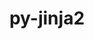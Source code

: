---
title: "py-jinja2"
layout: cache
categories: [package, develop]
meta: {"compilers": ["gcc@11.4.0", "gcc@7.3.1", "gcc@9.4.0", "none"], "num_specs": 128, "num_specs_by_stack": {"aws-isc": 1, "aws-isc-aarch64": 1, "data-vis-sdk": 9, "e4s": 35, "e4s-neoverse-v2": 9, "e4s-neoverse_v1": 6, "e4s-power": 2, "hep": 10, "ml-darwin-aarch64-mps": 15, "ml-linux-aarch64-cpu": 19, "ml-linux-aarch64-cuda": 19, "ml-linux-x86_64-cpu": 19, "ml-linux-x86_64-cuda": 20, "root": 128}, "oss": ["amzn2", "sequoia", "ubuntu20.04", "ubuntu22.04", "ubuntu24.04"], "platforms": ["darwin", "linux"], "stacks": ["aws-isc", "aws-isc-aarch64", "data-vis-sdk", "e4s", "e4s-neoverse-v2", "e4s-neoverse_v1", "e4s-power", "hep", "ml-darwin-aarch64-mps", "ml-linux-aarch64-cpu", "ml-linux-aarch64-cuda", "ml-linux-x86_64-cpu", "ml-linux-x86_64-cuda", "root"], "targets": ["aarch64", "neoverse_v1", "neoverse_v2", "ppc64le", "x86_64_v3"], "versions": ["3.1.4"]}
spec_details: [{"compiler": "none", "hash": "22wa4zbyjxva7mkvzdteuck7ix3z2ppr", "os": "ubuntu22.04", "platform": "linux", "size": "-", "stacks": ["e4s", "root"], "target": "x86_64_v3", "variants": ["build_system=python_pip", "~i18n"], "versions": ["3.1.4"]}, {"compiler": "none", "hash": "2tmfdlrwl5e5qvi5cknlfoglrupsc5an", "os": "ubuntu22.04", "platform": "linux", "size": "-", "stacks": ["e4s", "root"], "target": "x86_64_v3", "variants": ["build_system=python_pip", "~i18n"], "versions": ["3.1.4"]}, {"compiler": "none", "hash": "37335gonpetumfrkiywjhxfttwltxm3m", "os": "ubuntu24.04", "platform": "linux", "size": "-", "stacks": ["ml-linux-aarch64-cpu", "ml-linux-aarch64-cuda", "root"], "target": "aarch64", "variants": ["build_system=python_pip", "~i18n"], "versions": ["3.1.4"]}, {"compiler": "none", "hash": "3kto2q73yxr3fvwgiimevv2ac4adxkzr", "os": "ubuntu22.04", "platform": "linux", "size": "-", "stacks": ["e4s-neoverse-v2", "root"], "target": "neoverse_v2", "variants": ["build_system=python_pip", "~i18n"], "versions": ["3.1.4"]}, {"compiler": "none", "hash": "3l74bgpbssxn6yhbibpf2xdd3fy2hcbq", "os": "ubuntu22.04", "platform": "linux", "size": "-", "stacks": ["e4s", "root"], "target": "x86_64_v3", "variants": ["build_system=python_pip", "~i18n"], "versions": ["3.1.4"]}, {"compiler": "none", "hash": "3pvqbeiynngear2dl2hzzcn367p7ofdg", "os": "ubuntu22.04", "platform": "linux", "size": "-", "stacks": ["e4s", "root"], "target": "x86_64_v3", "variants": ["build_system=python_pip", "~i18n"], "versions": ["3.1.4"]}, {"compiler": "none", "hash": "4dcj44ur4y5lndpbccajvfgqwmvwd6o2", "os": "ubuntu24.04", "platform": "linux", "size": "-", "stacks": ["ml-linux-x86_64-cpu", "ml-linux-x86_64-cuda", "root"], "target": "x86_64_v3", "variants": ["build_system=python_pip", "~i18n"], "versions": ["3.1.4"]}, {"compiler": "none", "hash": "4lk5iljvtmtgqof4twec5iuch6kax2dc", "os": "ubuntu22.04", "platform": "linux", "size": "-", "stacks": ["e4s", "root"], "target": "x86_64_v3", "variants": ["build_system=python_pip", "~i18n"], "versions": ["3.1.4"]}, {"compiler": "none", "hash": "5fixesuzt5qjs235sqngcc6c6nekz37d", "os": "ubuntu22.04", "platform": "linux", "size": "-", "stacks": ["e4s", "root"], "target": "x86_64_v3", "variants": ["build_system=python_pip", "~i18n"], "versions": ["3.1.4"]}, {"compiler": "none", "hash": "5yimol2unlem63sbelpmrgstcz4dvye6", "os": "ubuntu20.04", "platform": "linux", "size": "-", "stacks": ["data-vis-sdk", "root"], "target": "x86_64_v3", "variants": ["build_system=python_pip", "~i18n"], "versions": ["3.1.4"]}, {"compiler": "none", "hash": "6jaan4o7y6rgzylg6jhi7765oqygfwus", "os": "ubuntu22.04", "platform": "linux", "size": "-", "stacks": ["e4s", "root"], "target": "x86_64_v3", "variants": ["build_system=python_pip", "~i18n"], "versions": ["3.1.4"]}, {"compiler": "none", "hash": "6rkowlbr5gczwhcfffuxhxcizphco2gd", "os": "ubuntu22.04", "platform": "linux", "size": "-", "stacks": ["e4s", "root"], "target": "x86_64_v3", "variants": ["build_system=python_pip", "~i18n"], "versions": ["3.1.4"]}, {"compiler": "none", "hash": "6uguglvwbnualhl5mepcntjbrf7sykuz", "os": "ubuntu22.04", "platform": "linux", "size": "-", "stacks": ["hep", "root"], "target": "x86_64_v3", "variants": ["build_system=python_pip", "~i18n"], "versions": ["3.1.4"]}, {"compiler": "none", "hash": "72yxpmoeri6bthqyak4yzbsdxqi3i7is", "os": "sequoia", "platform": "darwin", "size": "-", "stacks": ["ml-darwin-aarch64-mps", "root"], "target": "aarch64", "variants": ["build_system=python_pip", "~i18n"], "versions": ["3.1.4"]}, {"compiler": "none", "hash": "7ay56lfux4b4vav4oet2mtvic5fvh5kn", "os": "ubuntu24.04", "platform": "linux", "size": "-", "stacks": ["ml-linux-x86_64-cpu", "ml-linux-x86_64-cuda", "root"], "target": "x86_64_v3", "variants": ["build_system=python_pip", "~i18n"], "versions": ["3.1.4"]}, {"compiler": "none", "hash": "7bofe6wjdmof6zxvkpxzszyhufqw3cuw", "os": "sequoia", "platform": "darwin", "size": "-", "stacks": ["ml-darwin-aarch64-mps", "root"], "target": "aarch64", "variants": ["build_system=python_pip", "~i18n"], "versions": ["3.1.4"]}, {"compiler": "none", "hash": "7cfj6he2brzig4zmvnwuzvlbdv4uyewy", "os": "ubuntu22.04", "platform": "linux", "size": "-", "stacks": ["e4s", "root"], "target": "x86_64_v3", "variants": ["build_system=python_pip", "~i18n"], "versions": ["3.1.4"]}, {"compiler": "none", "hash": "7ctbcoexgrjropfzes7ss5qxbrb7ucnw", "os": "ubuntu24.04", "platform": "linux", "size": "-", "stacks": ["ml-linux-x86_64-cpu", "ml-linux-x86_64-cuda", "root"], "target": "x86_64_v3", "variants": ["build_system=python_pip", "~i18n"], "versions": ["3.1.4"]}, {"compiler": "none", "hash": "7jbv553wunrwdd4autdf3fp6wwg3jjra", "os": "ubuntu22.04", "platform": "linux", "size": "-", "stacks": ["hep", "root"], "target": "x86_64_v3", "variants": ["build_system=python_pip", "~i18n"], "versions": ["3.1.4"]}, {"compiler": "none", "hash": "7mw4sug7b7acc67potdjzfycks27elwy", "os": "ubuntu24.04", "platform": "linux", "size": "-", "stacks": ["ml-linux-x86_64-cpu", "ml-linux-x86_64-cuda", "root"], "target": "x86_64_v3", "variants": ["build_system=python_pip", "~i18n"], "versions": ["3.1.4"]}, {"compiler": "none", "hash": "7p2bmp32b37hp7o2zbznep7t2a5ytlpd", "os": "ubuntu24.04", "platform": "linux", "size": "-", "stacks": ["ml-linux-x86_64-cpu", "ml-linux-x86_64-cuda", "root"], "target": "x86_64_v3", "variants": ["build_system=python_pip", "~i18n"], "versions": ["3.1.4"]}, {"compiler": "none", "hash": "7ucqtj5o6r44fnda76z7pcut3vykbfzf", "os": "ubuntu20.04", "platform": "linux", "size": "-", "stacks": ["data-vis-sdk", "root"], "target": "x86_64_v3", "variants": ["build_system=python_pip", "~i18n"], "versions": ["3.1.4"]}, {"compiler": "none", "hash": "alpub5ybkhvruypbthm2fi2lj3kkuapa", "os": "sequoia", "platform": "darwin", "size": "-", "stacks": ["ml-darwin-aarch64-mps", "root"], "target": "aarch64", "variants": ["build_system=python_pip", "~i18n"], "versions": ["3.1.4"]}, {"compiler": "none", "hash": "an6e4vdaavehhkxklw3mt5xp7dfbjfss", "os": "ubuntu22.04", "platform": "linux", "size": "-", "stacks": ["e4s", "root"], "target": "x86_64_v3", "variants": ["build_system=python_pip", "~i18n"], "versions": ["3.1.4"]}, {"compiler": "gcc@11.4.0", "hash": "b3zng4rcpjcwnljslnlynrggldcluin5", "os": "ubuntu22.04", "platform": "linux", "size": "-", "stacks": ["e4s-neoverse_v1", "root"], "target": "neoverse_v1", "variants": ["build_system=python_pip", "~i18n"], "versions": ["3.1.4"]}, {"compiler": "none", "hash": "b6hlsnwt25cln57tfp6kw3hyips5ysxq", "os": "ubuntu22.04", "platform": "linux", "size": "-", "stacks": ["e4s-neoverse-v2", "root"], "target": "neoverse_v2", "variants": ["build_system=python_pip", "~i18n"], "versions": ["3.1.4"]}, {"compiler": "none", "hash": "bifsavhlah2y3lmtrfxvtfgtymrwqgqq", "os": "ubuntu22.04", "platform": "linux", "size": "-", "stacks": ["hep", "root"], "target": "x86_64_v3", "variants": ["build_system=python_pip", "~i18n"], "versions": ["3.1.4"]}, {"compiler": "none", "hash": "cadw65c2axpg4xfapk6hdj3xtwezpixe", "os": "ubuntu24.04", "platform": "linux", "size": "-", "stacks": ["ml-linux-aarch64-cpu", "ml-linux-aarch64-cuda", "root"], "target": "aarch64", "variants": ["build_system=python_pip", "~i18n"], "versions": ["3.1.4"]}, {"compiler": "none", "hash": "cbfi4ivsomq5ja53rg6xoealvudf7b34", "os": "ubuntu24.04", "platform": "linux", "size": "-", "stacks": ["ml-linux-aarch64-cpu", "ml-linux-aarch64-cuda", "root"], "target": "aarch64", "variants": ["build_system=python_pip", "~i18n"], "versions": ["3.1.4"]}, {"compiler": "none", "hash": "ccalsgg5naoc346escaqexdlevlaji77", "os": "ubuntu24.04", "platform": "linux", "size": "-", "stacks": ["ml-linux-aarch64-cpu", "ml-linux-aarch64-cuda", "root"], "target": "aarch64", "variants": ["build_system=python_pip", "~i18n"], "versions": ["3.1.4"]}, {"compiler": "none", "hash": "cdybq3hlw46634a4fbl2ykl5omlei3mb", "os": "ubuntu24.04", "platform": "linux", "size": "-", "stacks": ["ml-linux-aarch64-cpu", "ml-linux-aarch64-cuda", "root"], "target": "aarch64", "variants": ["build_system=python_pip", "~i18n"], "versions": ["3.1.4"]}, {"compiler": "none", "hash": "cl5xaz2dgevb7vigglfbloqslwmcprcx", "os": "ubuntu22.04", "platform": "linux", "size": "-", "stacks": ["e4s", "root"], "target": "x86_64_v3", "variants": ["build_system=python_pip", "~i18n"], "versions": ["3.1.4"]}, {"compiler": "none", "hash": "cst2xsytmfovca5pjweagrjx3rxqbhvk", "os": "ubuntu24.04", "platform": "linux", "size": "-", "stacks": ["ml-linux-x86_64-cpu", "ml-linux-x86_64-cuda", "root"], "target": "x86_64_v3", "variants": ["build_system=python_pip", "~i18n"], "versions": ["3.1.4"]}, {"compiler": "none", "hash": "dnwvjwn65camb7vr4juvrs2mn6x343e3", "os": "sequoia", "platform": "darwin", "size": "-", "stacks": ["ml-darwin-aarch64-mps", "root"], "target": "aarch64", "variants": ["build_system=python_pip", "~i18n"], "versions": ["3.1.4"]}, {"compiler": "none", "hash": "egbugllp5rk23il22mrxy62nps4awqku", "os": "ubuntu22.04", "platform": "linux", "size": "-", "stacks": ["e4s", "root"], "target": "x86_64_v3", "variants": ["build_system=python_pip", "~i18n"], "versions": ["3.1.4"]}, {"compiler": "none", "hash": "eu2rn3chovi22a2pjblag3kaebh5c75m", "os": "ubuntu20.04", "platform": "linux", "size": "-", "stacks": ["data-vis-sdk", "root"], "target": "x86_64_v3", "variants": ["build_system=python_pip", "~i18n"], "versions": ["3.1.4"]}, {"compiler": "none", "hash": "f7jgzadh6wsf4jd7qoaygmbcmmb6l3ov", "os": "ubuntu22.04", "platform": "linux", "size": "-", "stacks": ["e4s", "root"], "target": "x86_64_v3", "variants": ["build_system=python_pip", "~i18n"], "versions": ["3.1.4"]}, {"compiler": "none", "hash": "fdsascft3srnoz3oag65lhuwhjtvnwf6", "os": "sequoia", "platform": "darwin", "size": "-", "stacks": ["ml-darwin-aarch64-mps", "root"], "target": "aarch64", "variants": ["build_system=python_pip", "~i18n"], "versions": ["3.1.4"]}, {"compiler": "none", "hash": "fhbqy3kxtx5ikfltostvjc5wlwbm6v6s", "os": "ubuntu24.04", "platform": "linux", "size": "-", "stacks": ["ml-linux-x86_64-cpu", "ml-linux-x86_64-cuda", "root"], "target": "x86_64_v3", "variants": ["build_system=python_pip", "~i18n"], "versions": ["3.1.4"]}, {"compiler": "none", "hash": "gji4krb4jqzwf363qylitxrkp7tzzp2m", "os": "ubuntu20.04", "platform": "linux", "size": "-", "stacks": ["data-vis-sdk", "root"], "target": "x86_64_v3", "variants": ["build_system=python_pip", "~i18n"], "versions": ["3.1.4"]}, {"compiler": "none", "hash": "gqrf5ivex7hibse7d7bf2hxaljqex527", "os": "ubuntu24.04", "platform": "linux", "size": "-", "stacks": ["ml-linux-aarch64-cpu", "ml-linux-aarch64-cuda", "root"], "target": "aarch64", "variants": ["build_system=python_pip", "~i18n"], "versions": ["3.1.4"]}, {"compiler": "none", "hash": "gqycuwyw5vhphke7ysyhrbsavp4usylr", "os": "ubuntu22.04", "platform": "linux", "size": "-", "stacks": ["e4s", "root"], "target": "x86_64_v3", "variants": ["build_system=python_pip", "~i18n"], "versions": ["3.1.4"]}, {"compiler": "none", "hash": "ho62uayx7bjgyjsoge6dtco55abwtgjp", "os": "ubuntu22.04", "platform": "linux", "size": "-", "stacks": ["e4s", "root"], "target": "x86_64_v3", "variants": ["build_system=python_pip", "~i18n"], "versions": ["3.1.4"]}, {"compiler": "none", "hash": "hx4sj2skyridp265uvrj4vy2tyoscwng", "os": "sequoia", "platform": "darwin", "size": "-", "stacks": ["ml-darwin-aarch64-mps", "root"], "target": "aarch64", "variants": ["build_system=python_pip", "~i18n"], "versions": ["3.1.4"]}, {"compiler": "none", "hash": "hzv7uwblep677knfmajbdnrzump4ba6z", "os": "ubuntu24.04", "platform": "linux", "size": "-", "stacks": ["ml-linux-aarch64-cpu", "ml-linux-aarch64-cuda", "root"], "target": "aarch64", "variants": ["build_system=python_pip", "~i18n"], "versions": ["3.1.4"]}, {"compiler": "none", "hash": "i2zhpt5ar7yrfyufkkcmwvi7zruaglkr", "os": "ubuntu24.04", "platform": "linux", "size": "-", "stacks": ["ml-linux-aarch64-cpu", "root"], "target": "aarch64", "variants": ["build_system=python_pip", "~i18n"], "versions": ["3.1.4"]}, {"compiler": "none", "hash": "i47feimj5os6b3s4r7zwuyjsnhkzeblq", "os": "ubuntu24.04", "platform": "linux", "size": "-", "stacks": ["ml-linux-x86_64-cpu", "ml-linux-x86_64-cuda", "root"], "target": "x86_64_v3", "variants": ["build_system=python_pip", "~i18n"], "versions": ["3.1.4"]}, {"compiler": "none", "hash": "ig5c2lfyi2j26q5rl5phykjo7tvtkqux", "os": "ubuntu20.04", "platform": "linux", "size": "-", "stacks": ["data-vis-sdk", "root"], "target": "x86_64_v3", "variants": ["build_system=python_pip", "~i18n"], "versions": ["3.1.4"]}, {"compiler": "none", "hash": "j35llfm3ri4h7oi6kmscjlk2odzkia4q", "os": "ubuntu20.04", "platform": "linux", "size": "-", "stacks": ["data-vis-sdk", "root"], "target": "x86_64_v3", "variants": ["build_system=python_pip", "~i18n"], "versions": ["3.1.4"]}, {"compiler": "none", "hash": "j6eqm6rkqzfhqw37zbtd2l3x736ewj36", "os": "ubuntu24.04", "platform": "linux", "size": "-", "stacks": ["ml-linux-x86_64-cpu", "ml-linux-x86_64-cuda", "root"], "target": "x86_64_v3", "variants": ["build_system=python_pip", "~i18n"], "versions": ["3.1.4"]}, {"compiler": "none", "hash": "jaggycdnfk4exbbyadsfwdfkkmid6ngi", "os": "ubuntu24.04", "platform": "linux", "size": "-", "stacks": ["ml-linux-x86_64-cpu", "ml-linux-x86_64-cuda", "root"], "target": "x86_64_v3", "variants": ["build_system=python_pip", "~i18n"], "versions": ["3.1.4"]}, {"compiler": "none", "hash": "jeplwyunnisjogjjeyhzgagrlqe3k3ew", "os": "ubuntu22.04", "platform": "linux", "size": "-", "stacks": ["hep", "root"], "target": "x86_64_v3", "variants": ["build_system=python_pip", "~i18n"], "versions": ["3.1.4"]}, {"compiler": "none", "hash": "jfrnwj5k3rdrcidrdkakbcsgssryssko", "os": "sequoia", "platform": "darwin", "size": "-", "stacks": ["ml-darwin-aarch64-mps", "root"], "target": "aarch64", "variants": ["build_system=python_pip", "~i18n"], "versions": ["3.1.4"]}, {"compiler": "none", "hash": "jktuf7er5ozt5wzosvbz5qjwng62zr65", "os": "ubuntu22.04", "platform": "linux", "size": "-", "stacks": ["e4s-neoverse-v2", "root"], "target": "neoverse_v2", "variants": ["build_system=python_pip", "~i18n"], "versions": ["3.1.4"]}, {"compiler": "none", "hash": "k65zpwqk2jfkeynqxmsmuunqwdxtbzkk", "os": "ubuntu24.04", "platform": "linux", "size": "-", "stacks": ["ml-linux-aarch64-cpu", "ml-linux-aarch64-cuda", "root"], "target": "aarch64", "variants": ["build_system=python_pip", "~i18n"], "versions": ["3.1.4"]}, {"compiler": "none", "hash": "kbp67pngftc26xj6ydwcvdqo72n4khg2", "os": "ubuntu22.04", "platform": "linux", "size": "-", "stacks": ["hep", "root"], "target": "x86_64_v3", "variants": ["build_system=python_pip", "~i18n"], "versions": ["3.1.4"]}, {"compiler": "none", "hash": "kqh6gn4tsiy52rgzyu4ayn2sdrruzk6x", "os": "ubuntu22.04", "platform": "linux", "size": "-", "stacks": ["e4s-neoverse-v2", "root"], "target": "neoverse_v2", "variants": ["build_system=python_pip", "~i18n"], "versions": ["3.1.4"]}, {"compiler": "none", "hash": "kzodqthyupwxqqz72fqrcqyeog5rlt3s", "os": "ubuntu22.04", "platform": "linux", "size": "-", "stacks": ["e4s", "root"], "target": "x86_64_v3", "variants": ["build_system=python_pip", "~i18n"], "versions": ["3.1.4"]}, {"compiler": "none", "hash": "l2u3jbvgoz6qd5tmmjswwaw4nwcb3n4p", "os": "ubuntu22.04", "platform": "linux", "size": "-", "stacks": ["e4s", "root"], "target": "x86_64_v3", "variants": ["build_system=python_pip", "~i18n"], "versions": ["3.1.4"]}, {"compiler": "none", "hash": "lb3evxwjavlxwo2o33raqcz2ci4dl33k", "os": "ubuntu24.04", "platform": "linux", "size": "-", "stacks": ["ml-linux-x86_64-cpu", "ml-linux-x86_64-cuda", "root"], "target": "x86_64_v3", "variants": ["build_system=python_pip", "~i18n"], "versions": ["3.1.4"]}, {"compiler": "none", "hash": "llbusvmlzhdge7l6jynsjxh5ekb4fj7d", "os": "ubuntu22.04", "platform": "linux", "size": "-", "stacks": ["hep", "root"], "target": "x86_64_v3", "variants": ["build_system=python_pip", "~i18n"], "versions": ["3.1.4"]}, {"compiler": "none", "hash": "lti6ekr3mt3zfpb7ngpxlmm6bm2kd4ly", "os": "ubuntu24.04", "platform": "linux", "size": "-", "stacks": ["ml-linux-aarch64-cpu", "ml-linux-aarch64-cuda", "root"], "target": "aarch64", "variants": ["build_system=python_pip", "~i18n"], "versions": ["3.1.4"]}, {"compiler": "none", "hash": "m3lek3v4ey73idij75rkexg34wxx7kp6", "os": "ubuntu22.04", "platform": "linux", "size": "-", "stacks": ["hep", "root"], "target": "x86_64_v3", "variants": ["build_system=python_pip", "~i18n"], "versions": ["3.1.4"]}, {"compiler": "none", "hash": "m65i3dsh6t4ohv6zoz5pgu4r25tt44tu", "os": "ubuntu22.04", "platform": "linux", "size": "-", "stacks": ["e4s", "root"], "target": "x86_64_v3", "variants": ["build_system=python_pip", "~i18n"], "versions": ["3.1.4"]}, {"compiler": "none", "hash": "mjtvqp2mxc5p7e7fi23wc5x7rywduvwi", "os": "ubuntu22.04", "platform": "linux", "size": "-", "stacks": ["e4s-neoverse-v2", "root"], "target": "neoverse_v2", "variants": ["build_system=python_pip", "~i18n"], "versions": ["3.1.4"]}, {"compiler": "none", "hash": "mmum67rteohf57gipukydmkkdlalncxc", "os": "ubuntu22.04", "platform": "linux", "size": "-", "stacks": ["e4s", "root"], "target": "x86_64_v3", "variants": ["build_system=python_pip", "~i18n"], "versions": ["3.1.4"]}, {"compiler": "gcc@9.4.0", "hash": "mopclgrjxk7kh73sdyewc2msy3pqjw64", "os": "ubuntu20.04", "platform": "linux", "size": "-", "stacks": ["e4s-power", "root"], "target": "ppc64le", "variants": ["build_system=python_pip", "~i18n"], "versions": ["3.1.4"]}, {"compiler": "none", "hash": "mpsccifonwtk3k5v6hcrwzmsh2m5suxu", "os": "ubuntu24.04", "platform": "linux", "size": "-", "stacks": ["ml-linux-x86_64-cpu", "ml-linux-x86_64-cuda", "root"], "target": "x86_64_v3", "variants": ["build_system=python_pip", "~i18n"], "versions": ["3.1.4"]}, {"compiler": "gcc@9.4.0", "hash": "mpxkqidbnosn3vslfomscqcs6wd5lunm", "os": "ubuntu20.04", "platform": "linux", "size": "-", "stacks": ["e4s-power", "root"], "target": "ppc64le", "variants": ["build_system=python_pip", "~i18n"], "versions": ["3.1.4"]}, {"compiler": "none", "hash": "mtl5zxdutptttzy6sxi3fziizncgade4", "os": "ubuntu22.04", "platform": "linux", "size": "-", "stacks": ["e4s", "root"], "target": "x86_64_v3", "variants": ["build_system=python_pip", "~i18n"], "versions": ["3.1.4"]}, {"compiler": "none", "hash": "myz32vaggitmjooyieat65tfx4qshtif", "os": "ubuntu22.04", "platform": "linux", "size": "-", "stacks": ["e4s", "root"], "target": "x86_64_v3", "variants": ["build_system=python_pip", "~i18n"], "versions": ["3.1.4"]}, {"compiler": "none", "hash": "nggqzaj3aub6uhr6d5u4i6s25ursldh2", "os": "ubuntu22.04", "platform": "linux", "size": "-", "stacks": ["e4s-neoverse-v2", "root"], "target": "neoverse_v2", "variants": ["build_system=python_pip", "~i18n"], "versions": ["3.1.4"]}, {"compiler": "none", "hash": "njb6cxixextfe4wg2tvrbvfgj6w755gy", "os": "ubuntu24.04", "platform": "linux", "size": "-", "stacks": ["ml-linux-aarch64-cpu", "ml-linux-aarch64-cuda", "root"], "target": "aarch64", "variants": ["build_system=python_pip", "~i18n"], "versions": ["3.1.4"]}, {"compiler": "none", "hash": "njdb6t5lmgkui7qimezhun4ilidf5snl", "os": "ubuntu24.04", "platform": "linux", "size": "-", "stacks": ["ml-linux-aarch64-cpu", "ml-linux-aarch64-cuda", "root"], "target": "aarch64", "variants": ["build_system=python_pip", "~i18n"], "versions": ["3.1.4"]}, {"compiler": "gcc@11.4.0", "hash": "nlsnucyuaz2hyaz654bsmjwunwqrtgcu", "os": "ubuntu22.04", "platform": "linux", "size": "-", "stacks": ["e4s-neoverse_v1", "root"], "target": "neoverse_v1", "variants": ["build_system=python_pip", "~i18n"], "versions": ["3.1.4"]}, {"compiler": "none", "hash": "num7iosvek7qhhktdy6yozch7tqlapf3", "os": "ubuntu22.04", "platform": "linux", "size": "-", "stacks": ["e4s", "root"], "target": "x86_64_v3", "variants": ["build_system=python_pip", "~i18n"], "versions": ["3.1.4"]}, {"compiler": "none", "hash": "o5m6ifrjsjghwydqrt4pb3ftigljij2q", "os": "ubuntu24.04", "platform": "linux", "size": "-", "stacks": ["ml-linux-x86_64-cpu", "ml-linux-x86_64-cuda", "root"], "target": "x86_64_v3", "variants": ["build_system=python_pip", "~i18n"], "versions": ["3.1.4"]}, {"compiler": "none", "hash": "ofrewsjr4arjedpdhuo5sblmclora467", "os": "ubuntu24.04", "platform": "linux", "size": "-", "stacks": ["ml-linux-x86_64-cpu", "ml-linux-x86_64-cuda", "root"], "target": "x86_64_v3", "variants": ["build_system=python_pip", "~i18n"], "versions": ["3.1.4"]}, {"compiler": "none", "hash": "ojvhpewnsx64ks2b44ix3piouds3lma5", "os": "ubuntu24.04", "platform": "linux", "size": "-", "stacks": ["ml-linux-aarch64-cpu", "ml-linux-aarch64-cuda", "root"], "target": "aarch64", "variants": ["build_system=python_pip", "~i18n"], "versions": ["3.1.4"]}, {"compiler": "none", "hash": "oxfxptcoqy3geucgn3jniu64i6pgdnuo", "os": "sequoia", "platform": "darwin", "size": "-", "stacks": ["ml-darwin-aarch64-mps", "root"], "target": "aarch64", "variants": ["build_system=python_pip", "~i18n"], "versions": ["3.1.4"]}, {"compiler": "none", "hash": "oyrsufqee27o24qsjmltyocg4p5q27qa", "os": "ubuntu24.04", "platform": "linux", "size": "-", "stacks": ["ml-linux-aarch64-cpu", "ml-linux-aarch64-cuda", "root"], "target": "aarch64", "variants": ["build_system=python_pip", "~i18n"], "versions": ["3.1.4"]}, {"compiler": "gcc@11.4.0", "hash": "pnqpru2y45wzeks6knndamqqojik7iiy", "os": "ubuntu22.04", "platform": "linux", "size": "-", "stacks": ["e4s-neoverse_v1", "root"], "target": "neoverse_v1", "variants": ["build_system=python_pip", "~i18n"], "versions": ["3.1.4"]}, {"compiler": "none", "hash": "q4o547q6arhacxc36vl4f67omxcvwv77", "os": "sequoia", "platform": "darwin", "size": "-", "stacks": ["ml-darwin-aarch64-mps", "root"], "target": "aarch64", "variants": ["build_system=python_pip", "~i18n"], "versions": ["3.1.4"]}, {"compiler": "none", "hash": "qm4ypfzc7sneia5zwr67tfxv6lm624bd", "os": "ubuntu24.04", "platform": "linux", "size": "-", "stacks": ["ml-linux-x86_64-cpu", "ml-linux-x86_64-cuda", "root"], "target": "x86_64_v3", "variants": ["build_system=python_pip", "~i18n"], "versions": ["3.1.4"]}, {"compiler": "none", "hash": "qxaqmfk5lisku4f6jxpais4ilt6hf6dm", "os": "ubuntu22.04", "platform": "linux", "size": "-", "stacks": ["e4s", "root"], "target": "x86_64_v3", "variants": ["build_system=python_pip", "~i18n"], "versions": ["3.1.4"]}, {"compiler": "none", "hash": "r5lbeqs5jonvbcgih7sloifdg2rg5jft", "os": "ubuntu22.04", "platform": "linux", "size": "-", "stacks": ["e4s", "root"], "target": "x86_64_v3", "variants": ["build_system=python_pip", "~i18n"], "versions": ["3.1.4"]}, {"compiler": "none", "hash": "r7dem6pzbgarpltrt3fzk7jl77ynx3ss", "os": "ubuntu20.04", "platform": "linux", "size": "-", "stacks": ["data-vis-sdk", "root"], "target": "x86_64_v3", "variants": ["build_system=python_pip", "~i18n"], "versions": ["3.1.4"]}, {"compiler": "none", "hash": "r7spknkwuhpq2ahymzjy3mbcdf7nl2ia", "os": "ubuntu22.04", "platform": "linux", "size": "-", "stacks": ["e4s", "root"], "target": "x86_64_v3", "variants": ["build_system=python_pip", "~i18n"], "versions": ["3.1.4"]}, {"compiler": "none", "hash": "rjgnp2zfuspk4xh2acfxjm2gkhmrjk7b", "os": "ubuntu22.04", "platform": "linux", "size": "-", "stacks": ["hep", "root"], "target": "x86_64_v3", "variants": ["build_system=python_pip", "~i18n"], "versions": ["3.1.4"]}, {"compiler": "gcc@7.3.1", "hash": "rrb47sjplzqn5nxevqlzc2ycao6pkhzz", "os": "amzn2", "platform": "linux", "size": "-", "stacks": ["aws-isc-aarch64", "root"], "target": "aarch64", "variants": ["build_system=python_pip", "~i18n"], "versions": ["3.1.4"]}, {"compiler": "none", "hash": "rsfnl4d3fo6oeekj5jyeyjmjwro27p3w", "os": "ubuntu20.04", "platform": "linux", "size": "-", "stacks": ["data-vis-sdk", "root"], "target": "x86_64_v3", "variants": ["build_system=python_pip", "~i18n"], "versions": ["3.1.4"]}, {"compiler": "gcc@11.4.0", "hash": "rxm36gfzynsldhijjzlw7vn3memp4nnz", "os": "ubuntu22.04", "platform": "linux", "size": "-", "stacks": ["e4s-neoverse_v1", "root"], "target": "neoverse_v1", "variants": ["build_system=python_pip", "~i18n"], "versions": ["3.1.4"]}, {"compiler": "none", "hash": "safqj62oehohl3njjenuzr7f7jrgw6il", "os": "ubuntu22.04", "platform": "linux", "size": "-", "stacks": ["e4s", "root"], "target": "x86_64_v3", "variants": ["build_system=python_pip", "~i18n"], "versions": ["3.1.4"]}, {"compiler": "none", "hash": "saphdrpvd6nzzw3wkw4s3e6mkxaeyh5n", "os": "ubuntu24.04", "platform": "linux", "size": "-", "stacks": ["ml-linux-aarch64-cpu", "ml-linux-aarch64-cuda", "root"], "target": "aarch64", "variants": ["build_system=python_pip", "~i18n"], "versions": ["3.1.4"]}, {"compiler": "none", "hash": "scd7dubk5poxifdu6azjmw45cvxw3g2o", "os": "ubuntu22.04", "platform": "linux", "size": "-", "stacks": ["e4s", "root"], "target": "x86_64_v3", "variants": ["build_system=python_pip", "~i18n"], "versions": ["3.1.4"]}, {"compiler": "none", "hash": "shhihblklwiz6jbvhpsdjjumxit3kfnd", "os": "ubuntu24.04", "platform": "linux", "size": "-", "stacks": ["ml-linux-x86_64-cuda", "root"], "target": "x86_64_v3", "variants": ["build_system=python_pip", "~i18n"], "versions": ["3.1.4"]}, {"compiler": "none", "hash": "siwrniq6gfu54d7mxzzx7zwzy5xvcouv", "os": "sequoia", "platform": "darwin", "size": "-", "stacks": ["ml-darwin-aarch64-mps", "root"], "target": "aarch64", "variants": ["build_system=python_pip", "~i18n"], "versions": ["3.1.4"]}, {"compiler": "gcc@11.4.0", "hash": "t25rybcnwsl2nng7mf33g33pkrpauqjq", "os": "ubuntu22.04", "platform": "linux", "size": "-", "stacks": ["e4s-neoverse_v1", "root"], "target": "neoverse_v1", "variants": ["build_system=python_pip", "~i18n"], "versions": ["3.1.4"]}, {"compiler": "none", "hash": "tcisux3gtsipe2b6oazr7kmjdexfrrya", "os": "sequoia", "platform": "darwin", "size": "-", "stacks": ["ml-darwin-aarch64-mps", "root"], "target": "aarch64", "variants": ["build_system=python_pip", "~i18n"], "versions": ["3.1.4"]}, {"compiler": "gcc@7.3.1", "hash": "thf3u2rgmavw2swuw3apaalneu4lqdhc", "os": "amzn2", "platform": "linux", "size": "-", "stacks": ["aws-isc", "root"], "target": "x86_64_v3", "variants": ["build_system=python_pip", "~i18n"], "versions": ["3.1.4"]}, {"compiler": "none", "hash": "tjj36m72nweg33ihl36m4orjbrmg2l33", "os": "ubuntu22.04", "platform": "linux", "size": "-", "stacks": ["e4s-neoverse-v2", "root"], "target": "neoverse_v2", "variants": ["build_system=python_pip", "~i18n"], "versions": ["3.1.4"]}, {"compiler": "none", "hash": "tmnf54e56kbmfomno5eujnhnb3vnkrzu", "os": "ubuntu22.04", "platform": "linux", "size": "-", "stacks": ["e4s", "root"], "target": "x86_64_v3", "variants": ["build_system=python_pip", "~i18n"], "versions": ["3.1.4"]}, {"compiler": "none", "hash": "txyf4kyeaesk6rwfbm6p2s5co54yjbsc", "os": "sequoia", "platform": "darwin", "size": "-", "stacks": ["ml-darwin-aarch64-mps", "root"], "target": "aarch64", "variants": ["build_system=python_pip", "~i18n"], "versions": ["3.1.4"]}, {"compiler": "none", "hash": "ublxsr6shwfzlhglaadxawzytcbfcqf4", "os": "ubuntu22.04", "platform": "linux", "size": "-", "stacks": ["e4s", "root"], "target": "x86_64_v3", "variants": ["build_system=python_pip", "~i18n"], "versions": ["3.1.4"]}, {"compiler": "none", "hash": "uephv4bzpuacmpzezsogyjvzpuwylzzh", "os": "ubuntu22.04", "platform": "linux", "size": "-", "stacks": ["e4s", "root"], "target": "x86_64_v3", "variants": ["build_system=python_pip", "~i18n"], "versions": ["3.1.4"]}, {"compiler": "none", "hash": "ujdzav7x6zygnl7midnupean2f6j3cl5", "os": "ubuntu24.04", "platform": "linux", "size": "-", "stacks": ["ml-linux-aarch64-cpu", "ml-linux-aarch64-cuda", "root"], "target": "aarch64", "variants": ["build_system=python_pip", "~i18n"], "versions": ["3.1.4"]}, {"compiler": "none", "hash": "ukibjxfjzfaymmsoekgywmjawy2p2ahv", "os": "ubuntu22.04", "platform": "linux", "size": "-", "stacks": ["e4s", "root"], "target": "x86_64_v3", "variants": ["build_system=python_pip", "~i18n"], "versions": ["3.1.4"]}, {"compiler": "none", "hash": "vajqzcrbipc75a4f7sshsr2w6df52d7f", "os": "ubuntu20.04", "platform": "linux", "size": "-", "stacks": ["data-vis-sdk", "root"], "target": "x86_64_v3", "variants": ["build_system=python_pip", "~i18n"], "versions": ["3.1.4"]}, {"compiler": "none", "hash": "vcpnuuabmlhrq3evocf5d4scr2ozejag", "os": "sequoia", "platform": "darwin", "size": "-", "stacks": ["ml-darwin-aarch64-mps", "root"], "target": "aarch64", "variants": ["build_system=python_pip", "~i18n"], "versions": ["3.1.4"]}, {"compiler": "none", "hash": "vn3n3kshcxvsukwospw24nlnmr743yqz", "os": "ubuntu22.04", "platform": "linux", "size": "-", "stacks": ["e4s-neoverse-v2", "root"], "target": "neoverse_v2", "variants": ["build_system=python_pip", "~i18n"], "versions": ["3.1.4"]}, {"compiler": "none", "hash": "vqeph6cjj6emssfh4zgh7zmp73usu4bu", "os": "ubuntu22.04", "platform": "linux", "size": "-", "stacks": ["e4s", "root"], "target": "x86_64_v3", "variants": ["build_system=python_pip", "~i18n"], "versions": ["3.1.4"]}, {"compiler": "none", "hash": "vqiheyjd474hkfvdhcesfxu5pczesni3", "os": "ubuntu24.04", "platform": "linux", "size": "-", "stacks": ["ml-linux-x86_64-cpu", "ml-linux-x86_64-cuda", "root"], "target": "x86_64_v3", "variants": ["build_system=python_pip", "~i18n"], "versions": ["3.1.4"]}, {"compiler": "none", "hash": "vqrilgq6x3wsapwjfdxtlx4p7q2g4whm", "os": "ubuntu22.04", "platform": "linux", "size": "-", "stacks": ["e4s-neoverse-v2", "root"], "target": "neoverse_v2", "variants": ["build_system=python_pip", "~i18n"], "versions": ["3.1.4"]}, {"compiler": "none", "hash": "vrk6uq4ox4acjqpnxlsmxaf3fki4xe4c", "os": "ubuntu22.04", "platform": "linux", "size": "-", "stacks": ["e4s", "root"], "target": "x86_64_v3", "variants": ["build_system=python_pip", "~i18n"], "versions": ["3.1.4"]}, {"compiler": "none", "hash": "w2uzeweny32lyphdoerrowvelbbtcmmu", "os": "ubuntu22.04", "platform": "linux", "size": "-", "stacks": ["hep", "root"], "target": "x86_64_v3", "variants": ["build_system=python_pip", "~i18n"], "versions": ["3.1.4"]}, {"compiler": "none", "hash": "wg3f2tvpgc4uiktc4hzf7jctvaj7cwxt", "os": "ubuntu22.04", "platform": "linux", "size": "-", "stacks": ["hep", "root"], "target": "x86_64_v3", "variants": ["build_system=python_pip", "~i18n"], "versions": ["3.1.4"]}, {"compiler": "none", "hash": "wpzl3rje3uintvzyxgkcyhoy2sqqt5ln", "os": "ubuntu24.04", "platform": "linux", "size": "-", "stacks": ["ml-linux-x86_64-cpu", "ml-linux-x86_64-cuda", "root"], "target": "x86_64_v3", "variants": ["build_system=python_pip", "~i18n"], "versions": ["3.1.4"]}, {"compiler": "none", "hash": "wrh4qe3tytfns7bj2kqer4xbneltkndc", "os": "sequoia", "platform": "darwin", "size": "-", "stacks": ["ml-darwin-aarch64-mps", "root"], "target": "aarch64", "variants": ["build_system=python_pip", "~i18n"], "versions": ["3.1.4"]}, {"compiler": "none", "hash": "x5vynwoueouyhfcd7hzlq2hgnihmfenp", "os": "ubuntu24.04", "platform": "linux", "size": "-", "stacks": ["ml-linux-aarch64-cpu", "ml-linux-aarch64-cuda", "root"], "target": "aarch64", "variants": ["build_system=python_pip", "~i18n"], "versions": ["3.1.4"]}, {"compiler": "none", "hash": "xdduedqskcgkotxmqnqumglctzkz2zfg", "os": "ubuntu24.04", "platform": "linux", "size": "-", "stacks": ["ml-linux-aarch64-cpu", "ml-linux-aarch64-cuda", "root"], "target": "aarch64", "variants": ["build_system=python_pip", "~i18n"], "versions": ["3.1.4"]}, {"compiler": "none", "hash": "xlz6ut52dzyzkb7n3mcagwoflh7hp3q3", "os": "ubuntu24.04", "platform": "linux", "size": "-", "stacks": ["ml-linux-aarch64-cuda", "root"], "target": "aarch64", "variants": ["build_system=python_pip", "~i18n"], "versions": ["3.1.4"]}, {"compiler": "gcc@11.4.0", "hash": "xtc3j6ra3of6w5zewjz5pbo5md4xoqhk", "os": "ubuntu22.04", "platform": "linux", "size": "-", "stacks": ["e4s-neoverse_v1", "root"], "target": "neoverse_v1", "variants": ["build_system=python_pip", "~i18n"], "versions": ["3.1.4"]}, {"compiler": "none", "hash": "yi5qcbhslhmx6drhbfg56kxbwnkhf42j", "os": "ubuntu22.04", "platform": "linux", "size": "-", "stacks": ["e4s", "root"], "target": "x86_64_v3", "variants": ["build_system=python_pip", "~i18n"], "versions": ["3.1.4"]}, {"compiler": "none", "hash": "yjlplwrbsa2m34hk2h2bnvvozrpw4qzg", "os": "ubuntu24.04", "platform": "linux", "size": "-", "stacks": ["ml-linux-aarch64-cpu", "ml-linux-aarch64-cuda", "root"], "target": "aarch64", "variants": ["build_system=python_pip", "~i18n"], "versions": ["3.1.4"]}, {"compiler": "none", "hash": "ynenke2inyg3zdup4kv63ddsri4axjkl", "os": "ubuntu22.04", "platform": "linux", "size": "-", "stacks": ["e4s", "root"], "target": "x86_64_v3", "variants": ["build_system=python_pip", "~i18n"], "versions": ["3.1.4"]}, {"compiler": "none", "hash": "ynpuu4a7hjxwi7pay376hohbosjnx3cm", "os": "sequoia", "platform": "darwin", "size": "-", "stacks": ["ml-darwin-aarch64-mps", "root"], "target": "aarch64", "variants": ["build_system=python_pip", "~i18n"], "versions": ["3.1.4"]}, {"compiler": "none", "hash": "yzufwoiwrtiojjeeyd4bgeiycnughhdm", "os": "ubuntu24.04", "platform": "linux", "size": "-", "stacks": ["ml-linux-x86_64-cpu", "ml-linux-x86_64-cuda", "root"], "target": "x86_64_v3", "variants": ["build_system=python_pip", "~i18n"], "versions": ["3.1.4"]}, {"compiler": "none", "hash": "zqtptgn6cueuq73hodzsuq5lkz7jrhp2", "os": "ubuntu24.04", "platform": "linux", "size": "-", "stacks": ["ml-linux-x86_64-cpu", "ml-linux-x86_64-cuda", "root"], "target": "x86_64_v3", "variants": ["build_system=python_pip", "~i18n"], "versions": ["3.1.4"]}]
---